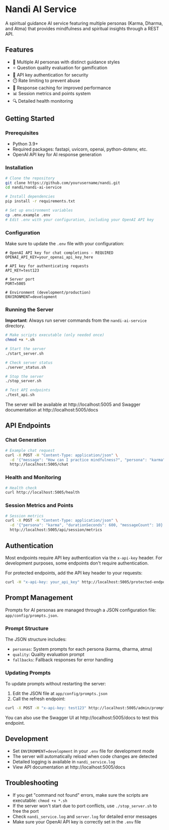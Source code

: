 # Nandi AI Service

A spiritual guidance AI service featuring multiple personas (Karma, Dharma, and Atma) that provides mindfulness and spiritual insights through a REST API.

## Features

- 🧠 Multiple AI personas with distinct guidance styles
- ⭐ Question quality evaluation for gamification
- 🔐 API key authentication for security
- ⏱️ Rate limiting to prevent abuse
- 🚀 Response caching for improved performance
- 📊 Session metrics and points system
- 🔍 Detailed health monitoring

## Getting Started

### Prerequisites

- Python 3.9+
- Required packages: fastapi, uvicorn, openai, python-dotenv, etc.
- OpenAI API key for AI response generation

### Installation

```bash
# Clone the repository
git clone https://github.com/yourusername/nandi.git
cd nandi/nandi-ai-service

# Install dependencies
pip install -r requirements.txt

# Set up environment variables
cp .env.example .env
# Edit .env with your configuration, including your OpenAI API key
```

### Configuration

Make sure to update the `.env` file with your configuration:

```
# OpenAI API key for chat completions - REQUIRED
OPENAI_API_KEY=your_openai_api_key_here

# API key for authenticating requests
API_KEY=test123

# Server port
PORT=5005

# Environment (development/production)
ENVIRONMENT=development
```

### Running the Server

**Important**: Always run server commands from the `nandi-ai-service` directory.

```bash
# Make scripts executable (only needed once)
chmod +x *.sh

# Start the server
./start_server.sh

# Check server status
./server_status.sh

# Stop the server
./stop_server.sh

# Test API endpoints
./test_api.sh
```

The server will be available at http://localhost:5005 and Swagger documentation at http://localhost:5005/docs

## API Endpoints

### Chat Generation

```bash
# Example chat request
curl -X POST -H "Content-Type: application/json" \
  -d '{"message": "How can I practice mindfulness?", "persona": "karma"}' \
  http://localhost:5005/chat
```

### Health and Monitoring

```bash
# Health check
curl http://localhost:5005/health
```

### Session Metrics and Points

```bash
# Session metrics
curl -X POST -H "Content-Type: application/json" \
  -d '{"persona": "karma", "durationSeconds": 600, "messageCount": 10}' \
  http://localhost:5005/api/session/metrics
```

## Authentication

Most endpoints require API key authentication via the `x-api-key` header. For development purposes, some endpoints don't require authentication.

For protected endpoints, add the API key header to your requests:

```bash
curl -H "x-api-key: your_api_key" http://localhost:5005/protected-endpoint
```

## Prompt Management

Prompts for AI personas are managed through a JSON configuration file: `app/config/prompts.json`.

### Prompt Structure

The JSON structure includes:
- `personas`: System prompts for each persona (karma, dharma, atma)
- `quality`: Quality evaluation prompt
- `fallbacks`: Fallback responses for error handling

### Updating Prompts

To update prompts without restarting the server:

1. Edit the JSON file at `app/config/prompts.json`
2. Call the refresh endpoint:

```bash
curl -X POST -H "x-api-key: test123" http://localhost:5005/admin/prompts/refresh
```

You can also use the Swagger UI at http://localhost:5005/docs to test this endpoint.

## Development

- Set `ENVIRONMENT=development` in your `.env` file for development mode
- The server will automatically reload when code changes are detected
- Detailed logging is available in `nandi_service.log`
- View API documentation at http://localhost:5005/docs

## Troubleshooting

- If you get "command not found" errors, make sure the scripts are executable: `chmod +x *.sh`
- If the server won't start due to port conflicts, use `./stop_server.sh` to free the port
- Check `nandi_service.log` and `server.log` for detailed error messages
- Make sure your OpenAI API key is correctly set in the `.env` file
